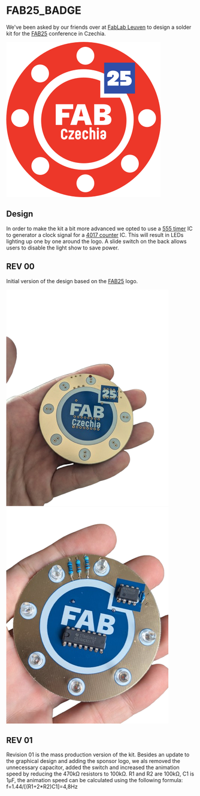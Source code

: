 # FAB25_BADGE
We've been asked by our friends over at [FabLab Leuven](https://fablab-leuven.be/) to design a solder kit for the [FAB25](https://fab25.fabevent.org/) conference in Czechia.

![FAB25 logo](media/fab25_logo.png)

## Design
In order to make the kit a bit more advanced we opted to use a [555 timer](https://www.ti.com/product/TLC555) IC to generator a clock signal for a [4017 counter](https://www.ti.com/product/CD4017B) IC. This will result in LEDs lighting up one by one around the logo. A slide switch on the back allows users to disable the light show to save power. 

## REV 00
Initial version of the design based on the [FAB25](https://fab25.fabevent.org/) logo.

![Bare PCB front](media/PCB_00_front.png)
![Assembled PCB front](media/PCB_00_assembled.png)


## REV 01
Revision 01 is the mass production version of the kit. Besides an update to the graphical design and adding the sponsor logo, we als removed the unnecessary capacitor, added the switch and increased the animation speed by reducing the 470kΩ resistors to 100kΩ. 
R1 and R2 are 100kΩ, C1 is 1µF, the animation speed can be calculated using the following formula: f=1.44/[(R1+2*R2)C1]=4,8Hz